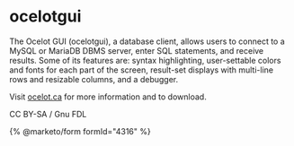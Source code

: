 
# ocelotgui

The Ocelot GUI (ocelotgui), a database client, allows users to connect to a MySQL or MariaDB DBMS server, enter SQL statements, and receive results. Some of its features are: syntax highlighting, user-settable colors and fonts for each part of the screen, result-set displays with multi-line rows and resizable columns, and a debugger.


Visit [ocelot.ca](https://ocelot.ca/) for more information and to download.


CC BY-SA / Gnu FDL


{% @marketo/form formId="4316" %}
